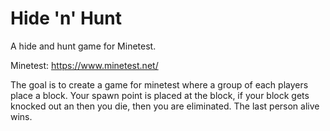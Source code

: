 # Hide 'n' Hunt
A hide and hunt game for Minetest.

Minetest: https://www.minetest.net/

The goal is to create a game for minetest where a group of each players place a block. Your spawn point is placed at the block, if your block gets knocked out an then you die, then you are eliminated. The last person alive wins.
